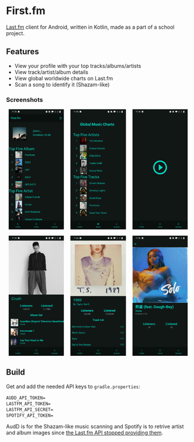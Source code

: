 # First.fm

[Last.fm](https://www.last.fm/home) client for Android, written in Kotlin, made as a part of a school project.

## Features

- View your profile with your top tracks/albums/artists
- View track/artist/album details
- View global worldwide charts on Last.fm
- Scan a song to identify it (Shazam-like)

### Screenshots

<p align="middle" float="left">
    <img src="doc/images/profile.jpg" alt="profile" width="30%" style="padding-right: 1em">
    <img src="doc/images/charts.jpg" alt="charts" width="30%" style="padding-right: 1em">
    <img src="doc/images/scan.jpg" alt="scan" width="30%">
</p>

<p align="middle" float="left">
    <img src="doc/images/artist.jpg" alt="artist" width="30%" style="padding-right: 1em">
    <img src="doc/images/album.jpg" alt="album" width="30%" style="padding-right: 1em">
    <img src="doc/images/track.jpg" alt="track" width="30%">
</p>

## Build

Get and add the needed API keys to `gradle.properties`:

```
AUDD_API_TOKEN=
LASTFM_API_TOKEN=
LASTFM_API_SECRET=
SPOTIFY_API_TOKEN=
```

AudD is for the Shazam-like music scanning and Spotify is to retrive artist and album images since [the Last.fm API stopped providing them](https://stackoverflow.com/q/55978243/6945353).
